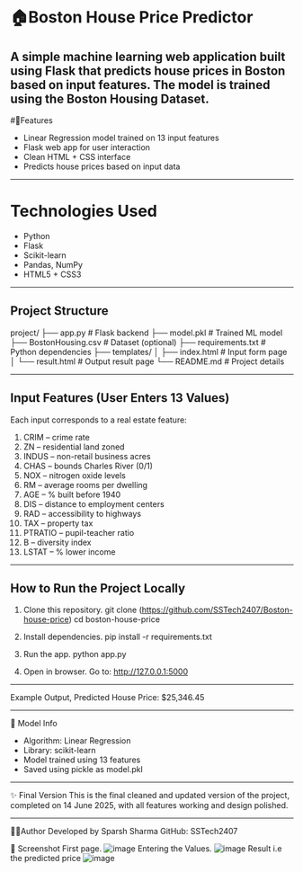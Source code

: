 # 🏠Boston House Price Predictor
  A simple machine learning web application built using **Flask** that predicts house prices in Boston based on input features. The model is trained using the Boston Housing Dataset.
---
#📌Features
- Linear Regression model trained on 13 input features
- Flask web app for user interaction
- Clean HTML + CSS interface
- Predicts house prices based on input data

---

# Technologies Used
- Python
- Flask
- Scikit-learn
- Pandas, NumPy
- HTML5 + CSS3

---

## Project Structure

project/
├── app.py                  # Flask backend
├── model.pkl               # Trained ML model
├── BostonHousing.csv       # Dataset (optional)
├── requirements.txt        # Python dependencies
├── templates/
│   ├── index.html          # Input form page
│   └── result.html         # Output result page
└── README.md               # Project details


---

## Input Features (User Enters 13 Values)

Each input corresponds to a real estate feature:

1. CRIM – crime rate
2. ZN – residential land zoned
3. INDUS – non-retail business acres
4. CHAS – bounds Charles River (0/1)
5. NOX – nitrogen oxide levels
6. RM – average rooms per dwelling
7. AGE – % built before 1940
8. DIS – distance to employment centers
9. RAD – accessibility to highways
10. TAX – property tax
11. PTRATIO – pupil-teacher ratio
12. B – diversity index
13. LSTAT – % lower income

---

## How to Run the Project Locally

1. Clone this repository.
    git clone (https://github.com/SSTech2407/Boston-house-price)
    cd boston-house-price 

2. Install dependencies.
  pip install -r requirements.txt

3. Run the app.
   python app.py

4. Open in browser.
   Go to: http://127.0.0.1:5000

---

Example Output,
Predicted House Price: $25,346.45

---

🧠 Model Info
- Algorithm: Linear Regression
- Library: scikit-learn
- Model trained using 13 features
- Saved using pickle as model.pkl

---

✨ Final Version
This is the final cleaned and updated version of the project, completed on 14 June 2025, with all features working and design polished.

---
🧑‍💻Author
Developed by Sparsh Sharma
GitHub: SSTech2407

 📸 Screenshot
 First page. 
 ![image](https://github.com/user-attachments/assets/b4f51c62-9307-4b4a-aed9-99b7bc88f219)
 Entering the Values.
 ![image](https://github.com/user-attachments/assets/733f4f8a-bfba-4265-b307-2ee8b64822ed)
 Result i.e the predicted price 
![image](https://github.com/user-attachments/assets/fae82ff8-512b-4a25-9df6-1523d3e43ddc)

